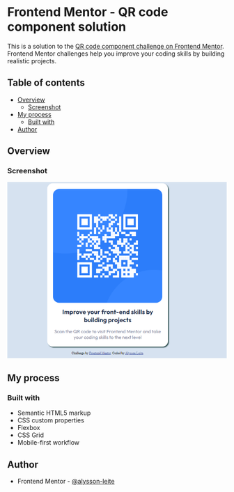 # Frontend Mentor - QR code component solution

This is a solution to the [QR code component challenge on Frontend Mentor](https://www.frontendmentor.io/challenges/qr-code-component-iux_sIO_H). Frontend Mentor challenges help you improve your coding skills by building realistic projects. 

## Table of contents

- [Overview](#overview)
  - [Screenshot](#screenshot)
- [My process](#my-process)
  - [Built with](#built-with)
- [Author](#author)



## Overview

### Screenshot

![](./screenhot-qr-code.png)


## My process

### Built with

- Semantic HTML5 markup
- CSS custom properties
- Flexbox
- CSS Grid
- Mobile-first workflow


## Author

- Frontend Mentor - [@alysson-leite](https://www.frontendmentor.io/profile/alysson-leite)




